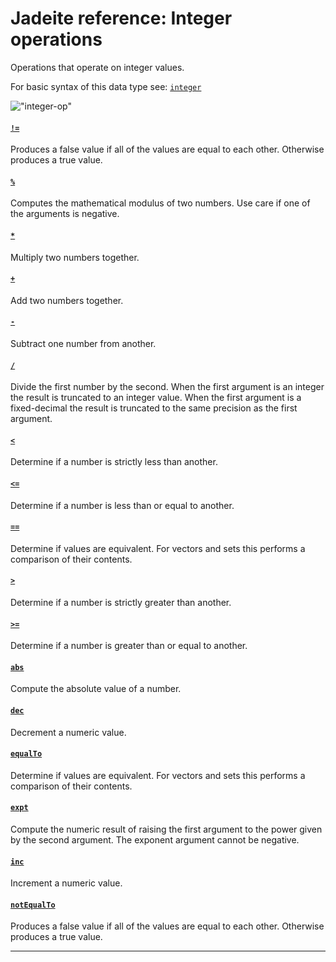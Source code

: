 <!---
  This markdown file was generated. Do not edit.
  -->

# Jadeite reference: Integer operations

Operations that operate on integer values.

For basic syntax of this data type see: [`integer`](halite_basic-syntax-reference-j.md#integer)

!["integer-op"](./halite-bnf-diagrams/integer-op-j.svg)

#### [`!=`](halite_full-reference-j.md#_B_E)

Produces a false value if all of the values are equal to each other. Otherwise produces a true value.

#### [`%`](halite_full-reference-j.md#%)

Computes the mathematical modulus of two numbers. Use care if one of the arguments is negative.

#### [`*`](halite_full-reference-j.md#_S)

Multiply two numbers together.

#### [`+`](halite_full-reference-j.md#_A)

Add two numbers together.

#### [`-`](halite_full-reference-j.md#-)

Subtract one number from another.

#### [`/`](halite_full-reference-j.md#/)

Divide the first number by the second. When the first argument is an integer the result is truncated to an integer value. When the first argument is a fixed-decimal the result is truncated to the same precision as the first argument.

#### [`<`](halite_full-reference-j.md#_L)

Determine if a number is strictly less than another.

#### [`<=`](halite_full-reference-j.md#_L_E)

Determine if a number is less than or equal to another.

#### [`==`](halite_full-reference-j.md#_E_E)

Determine if values are equivalent. For vectors and sets this performs a comparison of their contents.

#### [`>`](halite_full-reference-j.md#_G)

Determine if a number is strictly greater than another.

#### [`>=`](halite_full-reference-j.md#_G_E)

Determine if a number is greater than or equal to another.

#### [`abs`](halite_full-reference-j.md#abs)

Compute the absolute value of a number.

#### [`dec`](halite_full-reference-j.md#dec)

Decrement a numeric value.

#### [`equalTo`](halite_full-reference-j.md#equalTo)

Determine if values are equivalent. For vectors and sets this performs a comparison of their contents.

#### [`expt`](halite_full-reference-j.md#expt)

Compute the numeric result of raising the first argument to the power given by the second argument. The exponent argument cannot be negative.

#### [`inc`](halite_full-reference-j.md#inc)

Increment a numeric value.

#### [`notEqualTo`](halite_full-reference-j.md#notEqualTo)

Produces a false value if all of the values are equal to each other. Otherwise produces a true value.

---
